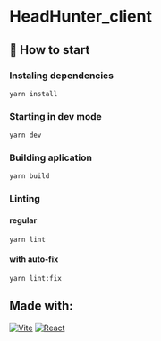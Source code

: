 # HeadHunter_client

## :rocket: How to start

### Instaling dependencies

```
yarn install
```

### Starting in dev mode

```
yarn dev
```

### Building aplication

```
yarn build
```

### Linting

#### regular

```
yarn lint
```

#### with auto-fix

```
yarn lint:fix
```

## Made with:

<a href='https://vitejs.dev/' target="_blank"><img alt='Vite' src='https://img.shields.io/badge/VITE-100000?style=for-the-badge&logo=Vite&logoColor=FFEE00&labelColor=FF0099&color=black'/></a>
<a href='https://react.dev/' target="_blank"><img alt='React' src='https://img.shields.io/badge/React-100000?style=for-the-badge&logo=React&logoColor=00F7F7&labelColor=000000&color=00AAE7'/></a>
